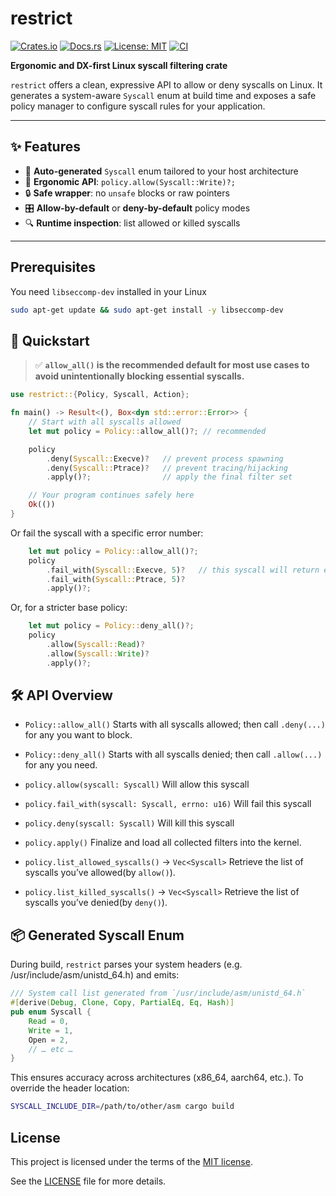 # restrict

[![Crates.io](https://img.shields.io/crates/v/restrict.svg)](https://crates.io/crates/restrict)
[![Docs.rs](https://docs.rs/restrict/badge.svg)](https://docs.rs/restrict)
[![License: MIT](https://img.shields.io/badge/license-MIT-blue.svg)](LICENSE)
[![CI](https://github.com/x0rw/restrict/actions/workflows/rust.yml/badge.svg)](https://github.com/x0rw/restrict/actions/workflows/rust.yml)


**Ergonomic and DX-first Linux syscall filtering crate**

`restrict` offers a clean, expressive API to allow or deny syscalls on Linux. It generates a system-aware `Syscall` enum at build time and exposes a safe policy manager to configure syscall rules for your application.

---

## ✨ Features

- 🚀 **Auto-generated** `Syscall` enum tailored to your host architecture  
- 📝 **Ergonomic API**: `policy.allow(Syscall::Write)?;`  
- 🔒 **Safe wrapper**: no `unsafe` blocks or raw pointers  
- 🎛️ **Allow-by-default** or **deny-by-default** policy modes  
- 🔍 **Runtime inspection**: list allowed or killed syscalls  

---
## Prerequisites

You need `libseccomp-dev` installed in your Linux

```bash
sudo apt-get update && sudo apt-get install -y libseccomp-dev
```




## 🚀 Quickstart

> ✅ **`allow_all()` is the recommended default for most use cases to avoid unintentionally blocking essential syscalls.**

```rust
use restrict::{Policy, Syscall, Action};

fn main() -> Result<(), Box<dyn std::error::Error>> {
    // Start with all syscalls allowed
    let mut policy = Policy::allow_all()?; // recommended

    policy
        .deny(Syscall::Execve)?   // prevent process spawning
        .deny(Syscall::Ptrace)?   // prevent tracing/hijacking
        .apply()?;                // apply the final filter set

    // Your program continues safely here
    Ok(())
}
```
Or fail the syscall with a specific error number:
```rust
    let mut policy = Policy::allow_all()?;
    policy
        .fail_with(Syscall::Execve, 5)?   // this syscall will return errno 5
        .fail_with(Syscall::Ptrace, 5)? 
        .apply()?;             
```

Or, for a stricter base policy:

```rust
    let mut policy = Policy::deny_all()?;  
    policy
        .allow(Syscall::Read)?
        .allow(Syscall::Write)?
        .apply()?;  
```

## 🛠️ API Overview

- `Policy::allow_all()`
Starts with all syscalls allowed; then call `.deny(...)` for any you want to block.

- `Policy::deny_all()`
Starts with all syscalls denied; then call `.allow(...)` for any you need.

- `policy.allow(syscall: Syscall)` 
Will allow this syscall

- `policy.fail_with(syscall: Syscall, errno: u16)` 
Will fail this syscall


- `policy.deny(syscall: Syscall)` 
Will kill this syscall

- `policy.apply()` 
Finalize and load all collected filters into the kernel.

- `policy.list_allowed_syscalls()` -> `Vec<Syscall>`
Retrieve the list of syscalls you’ve allowed(by `allow()`).

- `policy.list_killed_syscalls()` -> `Vec<Syscall>`
Retrieve the list of syscalls you’ve denied(by `deny()`).

## 📦 Generated Syscall Enum
During build, `restrict` parses your system headers (e.g. /usr/include/asm/unistd_64.h) and emits:
```rust
/// System call list generated from `/usr/include/asm/unistd_64.h`
#[derive(Debug, Clone, Copy, PartialEq, Eq, Hash)]
pub enum Syscall {
    Read = 0,
    Write = 1,
    Open = 2,
    // … etc …
}
```

This ensures accuracy across architectures (x86_64, aarch64, etc.).
To override the header location:

```sh
SYSCALL_INCLUDE_DIR=/path/to/other/asm cargo build
```

## License

This project is licensed under the terms of the [MIT license](LICENSE).

See the [LICENSE](LICENSE) file for more details.
